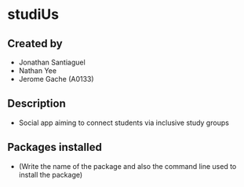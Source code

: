 # studiUs

## Created by
- Jonathan Santiaguel
- Nathan Yee
- Jerome Gache (A0133)

## Description
- Social app aiming to connect students via inclusive study groups

## Packages installed
- (Write the name of the package and also the command line used to
install the package)
